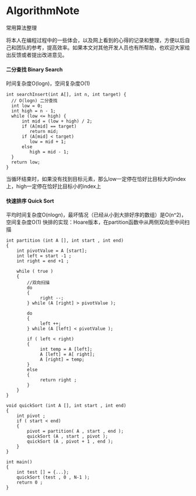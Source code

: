 # AlgorithmNote
常用算法整理

将本人在编程过程中的一些体会，以及网上看到的心得的记录和整理，方便以后自己和团队的参考，提高效率。如果本文对其他开发人员也有所帮助，也欢迎大家给出反馈或者提出改进意见。

#### 二分查找 Binary Search
时间复杂度O(logn)，空间复杂度O(1)
	
	int searchInsert(int A[], int n, int target) {
      // O(logn) 二分查找
      int low = 0;
      int high = n - 1;
      while (low <= high) {
          int mid = (low + high) / 2;
          if (A[mid] == target)
             return mid;
          if (A[mid] < target)
             low = mid + 1;
          else
             high = mid - 1;
      }
      return low;
	}

当循环结束时，如果没有找到目标元素，那么low一定停在恰好比目标大的index上，high一定停在恰好比目标小的index上

#### 快速排序 Quick Sort
平均时间复杂度O(nlogn)，最坏情况（已经从小到大排好序的数组）是O(n^2)，空间复杂度O(1)
快排的实现：Hoare版本，在partition函数中从两侧双向至中间扫描

	int partition (int A [], int start , int end)
	{
		int pivotValue = A [start];
		int left = start -1 ;
		int right = end +1 ;
		
		while ( true )
		{
			//双向扫描
            do
            {
                 right --;
            } while (A [right] > pivotValue );

            do
            {
                 left ++;
            } while (A [left] < pivotValue );

            if ( left < right)
            {
                 int temp = A [left];
                 A [left] = A[ right];
                 A [right] = temp;
            }
            else
            {
                 return right ;
            }
		}
	}

	void quickSort (int A [], int start , int end)
	{
		int pivot ;
		if ( start < end)
		{
            pivot = partition( A , start , end );
            quickSort (A , start , pivot );
            quickSort (A , pivot + 1 , end );
		}
	}

	int main()
	{
		int test [] = {...};
		quickSort (test , 0 , N-1 );
		return 0 ;
	}
